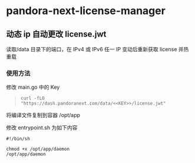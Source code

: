 # pandora-next-license-manager

## 动态 ip 自动更改 license.jwt

读取/data 目录下的端口，在 IPv4 或 IPv6 任一 IP 变动后重新获取 license 并热重载

### 使用方法

修改 main.go 中的 Key

> `curl -fLO "https://dash.pandoranext.com/data/<<KEY>>/license.jwt"`

将编译文件复制到容器 /opt/app

修改 entrypoint.sh 为如下内容

```shell
#!/bin/sh

chmod +x /opt/app/daemon
/opt/app/daemon
```
